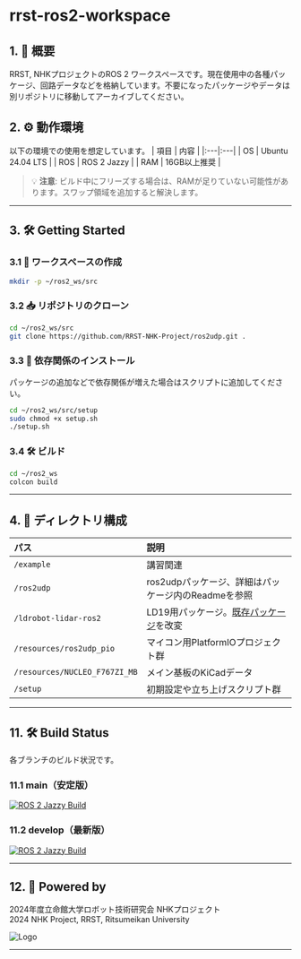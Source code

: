 

# **rrst-ros2-workspace**

## 1. 🚀 概要
RRST, NHKプロジェクトのROS 2 ワークスペースです。現在使用中の各種パッケージ、回路データなどを格納しています。不要になったパッケージやデータは別リポジトリに移動してアーカイブしてください。


## 2. ⚙️ 動作環境
以下の環境での使用を想定しています。
| 項目 | 内容 |
|:---|:---|
| OS | Ubuntu 24.04 LTS |
| ROS | ROS 2 Jazzy |
| RAM | 16GB以上推奨 |

> 💡 **注意**: ビルド中にフリーズする場合は、RAMが足りていない可能性があります。スワップ領域を追加すると解決します。

---

## 3. 🛠️ Getting Started

### 3.1 📝 ワークスペースの作成

```bash
mkdir -p ~/ros2_ws/src
```

### 3.2 📥 リポジトリのクローン

```bash
cd ~/ros2_ws/src
git clone https://github.com/RRST-NHK-Project/ros2udp.git .
```

### 3.3 🔧 依存関係のインストール
パッケージの追加などで依存関係が増えた場合はスクリプトに追加してください。
```bash
cd ~/ros2_ws/src/setup
sudo chmod +x setup.sh
./setup.sh
```

### 3.4 🛠️ ビルド

```bash
cd ~/ros2_ws
colcon build
```

---

## 4. 📁 ディレクトリ構成

| パス | 説明 |
|:---|:---|
| `/example` | 講習関連 |
| `/ros2udp` | ros2udpパッケージ、詳細はパッケージ内のReadmeを参照 |
| `/ldrobot-lidar-ros2` | LD19用パッケージ。[既存パッケージ](https://github.com/Myzhar/ldrobot-lidar-ros2.git)を改変 |
| `/resources/ros2udp_pio` | マイコン用PlatformIOプロジェクト群 |
| `/resources/NUCLEO_F767ZI_MB` | メイン基板のKiCadデータ |
| `/setup` | 初期設定や立ち上げスクリプト群 |

---

## 11. 🛠️ Build Status
各ブランチのビルド状況です。
### 11.1 main（安定版）

[![ROS 2 Jazzy Build](https://github.com/RRST-NHK-Project/ros2udp/actions/workflows/main_jazzy_build_and_test.yml/badge.svg?branch=main)](https://github.com/RRST-NHK-Project/ros2udp/actions/workflows/main_jazzy_build_and_test.yml)

### 11.2 develop（最新版）

[![ROS 2 Jazzy Build](https://github.com/RRST-NHK-Project/ros2udp/actions/workflows/main_jazzy_build_and_test.yml/badge.svg?branch=develop&event=push)](https://github.com/RRST-NHK-Project/ros2udp/actions/workflows/main_jazzy_build_and_test.yml)

---

## 12. 🌟 Powered by

2024年度立命館大学ロボット技術研究会 NHKプロジェクト  
2024 NHK Project, RRST, Ritsumeikan University

![Logo](https://www.rrst.jp/img/logo.png)

---
